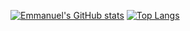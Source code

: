 
[![Emmanuel's GitHub stats](https://github-readme-stats.vercel.app/api?username=segunemmanuel)](https://github.com/anuraghazra/github-readme-stats)
[![Top Langs](https://github-readme-stats.vercel.app/api/top-langs/?username=segunemmanuel)](https://github.com/anuraghazra/github-readme-stats)
